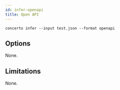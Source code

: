 ```yaml
---
id: infer-openapi
title: Open API
---
```


```base
concerto infer --input test.json --format openapi
```

## Options

None.

## Limitations

None.